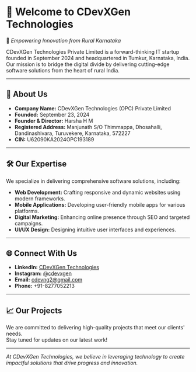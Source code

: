 # 👋 Welcome to CDevXGen Technologies

🚀 *Empowering Innovation from Rural Karnataka*

CDevXGen Technologies Private Limited is a forward-thinking IT startup founded in September 2024 and headquartered in Tumkur, Karnataka, India.  
Our mission is to bridge the digital divide by delivering cutting-edge software solutions from the heart of rural India.

---

## 💼 About Us

- **Company Name:** CDevXGen Technologies (OPC) Private Limited
- **Founded:** September 23, 2024
- **Founder & Director:** Harsha H M
- **Registered Address:** Manjunath S/O Thimmappa, Dhosahalli, Dandinashivara, Turuvekere, Karnataka, 572227
- **CIN:** U62090KA2024OPC193189

---

## 🛠️ Our Expertise

We specialize in delivering comprehensive software solutions, including:

- **Web Development:** Crafting responsive and dynamic websites using modern frameworks.
- **Mobile Applications:** Developing user-friendly mobile apps for various platforms.
- **Digital Marketing:** Enhancing online presence through SEO and targeted campaigns.
- **UI/UX Design:** Designing intuitive user interfaces and experiences.

---

## 🌐 Connect With Us

- **LinkedIn:** [CDevXGen Technologies](https://www.linkedin.com/company/cdevxgen-technologies)
- **Instagram:** [@cdevxgen](https://www.instagram.com/cdevxgen/)
- **Email:** cdevng2@gmail.com
- **Phone:** +91-8277052213

---

## 📈 Our Projects

We are committed to delivering high-quality projects that meet our clients' needs.  
Stay tuned for updates on our latest work!

---

*At CDevXGen Technologies, we believe in leveraging technology to create impactful solutions that drive progress and innovation.*
